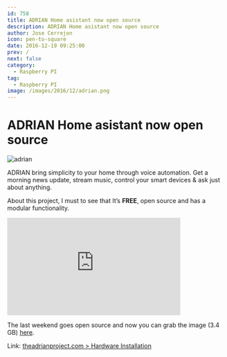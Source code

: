 ```yaml
---
id: 758
title: ADRIAN Home asistant now open source
description: ADRIAN Home asistant now open source
author: Jose Cerrejon
icon: pen-to-square
date: 2016-12-19 09:25:00
prev: /
next: false
category:
  - Raspberry PI
tag:
  - Raspberry PI
image: /images/2016/12/adrian.png
---
```


# ADRIAN Home asistant now open source

![adrian](/images/2016/12/adrian.png)

ADRIAN bring simplicity to your home through voice automation. Get a morning news update, stream music, control your smart devices & ask just about anything.

About this project, I must to see that It’s **FREE**, open source and has a modular functionality.

<iframe width="400" height="225" src="https://www.youtube.com/embed/XEnu-aotG2s?rel=0" frameborder="0" allowfullscreen></iframe>

The last weekend goes open source and now you can grab the image (3.4 GB) [here](http://www.theadrianproject.com/download).

Link: [theadrianproject.com > Hardware Installation ](http://www.theadrianproject.com/documentation/hardware-installation/)